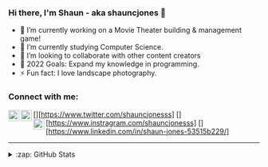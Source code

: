 ### Hi there, I'm Shaun - aka shauncjones 👋

- 🔭 I’m currently working on a Movie Theater building & management game!
- 🌱 I’m currently studying Computer Science.
- 👯 I’m looking to collaborate with other content creators
- 🥅 2022 Goals: Expand my knowledge in programming.
- ⚡ Fun fact: I love landscape photography.

### Connect with me:

<!--[<img align="left" alt="shauncjones.com" width="22px" src="https://raw.githubusercontent.com/iconic/open-iconic/master/svg/globe.svg" />][website]-->
[<img align="left" alt="shauncjones | Twitter" width="22px" src="https://cdn.jsdelivr.net/npm/simple-icons@v3/icons/twitter.svg" />][https://www.twitter.com/shauncjonesss]
[<img align="left" alt="shauncjones | Instagram" width="22px" src="https://cdn.jsdelivr.net/npm/simple-icons@v3/icons/instagram.svg" />][https://www.instragram.com/shauncjonesss]
[<img align="left" alt="shauncjones | LinkedIn" width="22px" src="https://cdn.jsdelivr.net/npm/simple-icons@v3/icons/linkedin.svg" />][https://www.linkedin.com/in/shaun-jones-53515b229/]

---

<details>
  <summary>:zap: GitHub Stats</summary>

  <img align="left" alt="codeSTACKr's GitHub Stats" src="https://github-readme-stats-shauncjones.vercel.app/api?username=shauncjones&show_icons=true&hide_border=true" />

</details>

<!--
**shauncjones/shauncjones** is a ✨ _special_ ✨ repository because its `README.md` (this file) appears on your GitHub profile.

Here are some ideas to get you started:

- 🔭 I’m currently working on ...
- 🌱 I’m currently learning ...
- 👯 I’m looking to collaborate on ...
- 🤔 I’m looking for help with ...
- 💬 Ask me about ...
- 📫 How to reach me: ...
- 😄 Pronouns: ...
- ⚡ Fun fact: ...
-->
